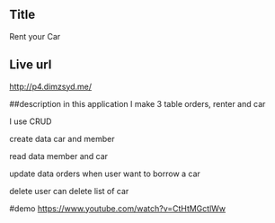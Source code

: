 ## Title
Rent your Car

## Live url
http://p4.dimzsyd.me/

##description 
in this application I make 3 table
orders, renter and car 

I use CRUD

create data car and member

read data member and car 

update data orders when user want to borrow a car

delete user can delete list of car 

#demo
https://www.youtube.com/watch?v=CtHtMGctlWw